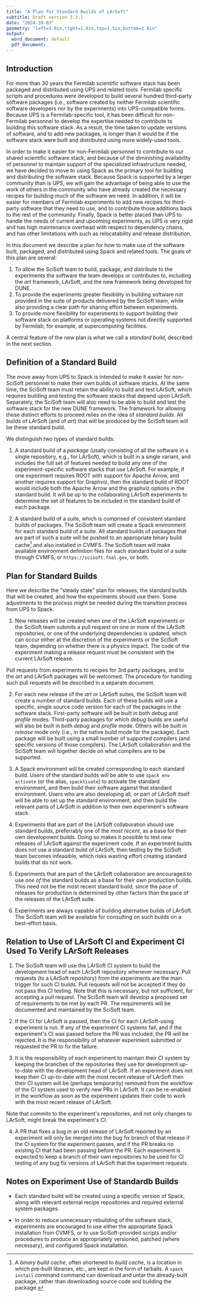 ```yaml
---
title: "A Plan for Standard Builds of LArSoft"
subtitle: Draft version 3.3.1
date: "2024-10-03"
geometry: "left=1.0in,right=1.0in,top=1.5in,bottom=1.0in"
output:
  word_document: default
  pdf_document:
---
```


## Introduction

For more than 30 years the Fermilab scientific software stack has been packaged and distributed using UPS and related tools.
Fermilab specific scripts and procedures were developed to build several hundred third-party software packages (i.e., software created by neither Fermilab scientific software developers nor by the experiments) into UPS-compatible forms.
Because UPS is a Fermilab-specific tool, it has been difficult for non-Fermilab personnel to develop the expertise needed to contribute to building this software stack.
As a result, the time taken to update versions of software, and to add new packages, is longer than it would be if the software stack were built and distributed using more widely-used tools.

In order to make it easier for non-Fermilab personnel to contribute to our shared scientific software stack, and because of the diminishing availability of personnel to maintain support of the specialized infrastructure needed, we have decided to move to using Spack as the primary tool for building and distributing the software stack.
Because Spack is supported by a larger community than is UPS, we will gain the advantage of being able to use the work of others in the community who have already created the necessary recipes for building much of the software we need.
In addition, it will be easier for members of Fermilab experiments to add new recipes for third-party software that they need to use, and to contribute those additions back to the rest of the community.
Finally, Spack is better placed than UPS to handle the needs of current and upcoming experiments, as UPS is very rigid and has high maintenance overhead with respect to dependency chains, and has other limitations with such as relocatability and release distribution.

In this document we describe a plan for how to make use of the software built, packaged, and distributed using Spack and related tools.
The goals of this plan are several:

1. To allow the SciSoft team to build, package, and distribute to the experiments the software the team develops or contributes to, including the *art* framework, LArSoft, and the new framework being developed for DUNE.
2. To provide the experiments greater flexibility in building software not provided in the suite of products delivered by the SciSoft team, while also providing a clear path for sharing effort between experiments.
3. To provide more flexibility for experiments to support building their software stack on platforms or operating systems not directly supported by Fermilab, for example, at supercomputing facilities.

A central feature of the new plan is what we call a *standard build*, described in the next section.

## Definition of a Standard Build

The move away from UPS to Spack is intended to make it easier for non-SciSoft personnel to make their own builds of software stacks.
At the same time, the SciSoft team must retain the ability to build and test LArSoft, which requires building and testing the software stacks that depend upon LArSoft.
Separately, the SciSoft team will also need to be able to build and test the software stack for the new DUNE framework. The framework for allowing these distinct efforts to proceed relies on the idea of *standard builds*. 
All builds of LArSoft (and of *art*) that will be produced by the SciSoft team will be these standard build.

We distinguish two types of standard builds:

1. A standard build of a *package* (usally consisting of all the software in a single repository, e.g., for LArSoft), which is built in a single variant, and includes the full set of features needed to build any one of the experiment-specific software stacks that use LArSoft.
For example, if one experiment requires ROOT with support for Apache Arrow, and another requires support for Graphviz, then the standard build of ROOT would include both the Apache Arrow and the graphviz options in the standard build.
It will be up to the collaborating LArSoft experiments to determine the set of features to be included in the standard build of each package.


2. A standard build of a *suite*, which is comprised of consistent standard builds of packages.
The SciSoft team will create a Spack environment for each standard build of a suite.
All standard builds of packages that are part of such a suite will be pushed to an appropriate binary build cache[^1] and also installed in CVMFS.
The SciSoft team will make available environment definition files for each standard build of a suite through CVMFS, or `https://scisoft.fnal.gov`, or both.

[^1]: A *binary build cache*, often shortened to *build cache*, is a location in which pre-built libraries, etc., are kept in the form of tarballs.
A `spack install` command command can download and untar the already-built package, rather than downloading source code and building the package.



## Plan for Standard Builds

Here we describe the "steady state" plan for releases, the standard builds that will be created, and how the experiments should use them. Some adjustments to the process might be needed during the transition process from UPS to Spack.

1. New releases will be created when one of the LArSoft experiments or the SciSoft team submits a pull request on one or more of the LArSoft repositories, or one of the underlying dependencies is updated, which can occur either at the discretion of the experiments or the SciSoft team, depending on whether there is a physics impact. 
The code of the experiment making a release request must be consistent with the current LArSoft release.

Pull requests from experiments to recipes for 3rd party packages, and to the *art* and LArSoft packages will be welcomed.
The procedure for handling such pull requests will be described in a separate document.

2. For each new release of the *art* or LArSoft suites, the SciSoft team will create a number of standard builds.
Each of these builds will use a specific, single source code version for each of the packages in the software stack.
First-party software will be built in both *debug* and *profile* modes.
Third-party packages for which *debug* builds are useful will also be built in both *debug* and *profile* mode. Others will be built in *release* mode only (i.e., in the native build mode for the package).
Each package will be built using a small number of supported compilers (and specific versions of those compilers).
The LArSoft collaboration and the SciSoft team will together decide on what compilers are to be supported.

3. A Spack environment will be created corresponding to each standard build.
Users of the standard builds will be able to use `spack env activate` (or the alias, `spacktivate`) to activate the standard environment, and then build their software against that standard environment.
Users who are also developing all, or part of LArSoft itself will be able to set up the standard environment, and then build the relevant parts of LArSoft in addition to their own experiment's software stack.

4. Experiments that are part of the LArSoft collaboration should use standard builds, preferrably one of the *most recent*, as a base for their own development builds. Doing so makes it possible to test new releases of LArSoft against the experiment code. If an experiment builds does not use a standard build of LArSoft, then testing by the SciSoft team becomes infeasible, which risks wasting effort creating standard builds that do not work.

5. Experiments that are part of the LArSoft collaboration are encouraged to use *one of* the standard builds as a base for their own production builds.
This need not be the most recent standard build, since the pace of releases for production is determined by other factors than the pace of the releases of the LArSoft suite.

6. Experiments are always capable of building alternative builds of LArSoft.
The SciSoft team will be available for consulting on such builds on a best-effort basis.



## Relation to Use of LArSoft CI and Experiment CI Used To Verify LArSoft Releases

1. The SciSoft team will use the LArSoft CI system to build the development head of each LArSoft repository whenever necessary.
Pull requests (to a LArSoft repository) from the experiments are the main trigger for such CI builds.
Pull requests will not be accepted if they do not pass this CI testing.
Note that this is necessary, but not sufficient, for accepting a pull request.
The SciSoft team will develop a proposed set of requirements to be met by each PR.
The requirements will be documented and maintained  by the SciSoft team.

2. If the CI for LArSoft is passed, then the CI for each LArSoft-using experiment is run.
If any of the experiment CI systems fail, and if the experiment's CI was passed before the PR was included, the PR will be rejected.
It is the responsibility of whatever experiment submitted or requested the PR to fix the failure.

3. It is the responsibility of each experiment to maintain their CI system by keeping the branches of the repositories they use for development up-to-date with the development head of LArSoft.
If an experiment does not keep their CI up-to-date with the most recent release of LArSoft then their CI system will be (perhaps temporarily) removed from the workflow of the CI system used to verify new PRs in LArSoft.
It can be re-enabled in the workflow as soon as the experiment updates their code to work with the most recent release of LArSoft.

Note that commits to the experiment's repositories, and not only changes to LArSoft, might break the experiment's CI.

4. A PR that fixes a bug in an old release of LArSoft reported by an experiment will only be merged into the bug fix branch of that release if the CI system for the experiment passes, and if the PR breaks no existing CI that had been passing before the PR.
Each experiment is expected to keep a branch of their own repositories to be used for CI testing of any bug fix versions of LArSoft that the experiment requests.

## Notes on Experiment Use of Standardb Builds

* Each standard build will be created using a specific version of Spack, along with relevant external recipe repositories and required external system packages.

* In order to reduce unnecessary rebuilding of the software stack, experiments are encouraged to use either the appropriate Spack installation from CVMFS, or to use SciSoft-provided scripts and/or procedures to produce an appropriately versioned, patched (where necessary), and configured Spack installation.
